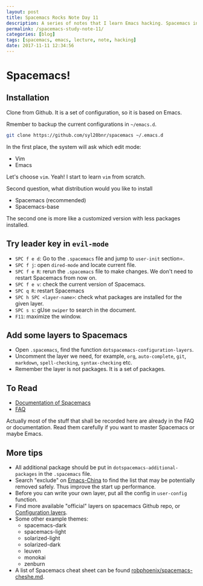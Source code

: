 ```yaml
---
layout: post
title: Spacemacs Rocks Note Day 11
description: A series of notes that I learn Emacs hacking. Spacemacs installation and some introduction to layers, a read list and some tips. 
permalink: /spacemacs-study-note-11/
categories: [blog]
tags: [spacemacs, emacs, lecture, note, hacking]
date: 2017-11-11 12:34:56
---
```


# Spacemacs!

## Installation

Clone from Github. It is a set of configuration, so it is based on Emacs.

Rmember to backup the current configurations in `~/emacs.d`.

```sh
git clone https://github.com/syl20bnr/spacemacs ~/.emacs.d 
```

In the first place, the system will ask which edit mode:

-   Vim
-   Emacs

Let's choose `vim`. Yeah! I start to learn `vim` from scratch.

Second question, what distribution would you like to install

-   Spacemacs (recommended)
-   Spacemacs-base

The second one is more like a customized version with less packages installed.

## Try leader key in `evil-mode`

-   `SPC f e d`: Go to the `.spacemacs` file and jump to `user-init` section=.
-   `SPC f j`: open `dired-mode` and locate current file.
-   `SPC f e R`: rerun the `.spacemacs` file to make changes. We don't need to restart Spacemacs from now on.
-   `SPC f e v`: check the current version of Spacemacs.
-   `SPC q R`: restart Spacemacs
-   `SPC h SPC <layer-name>`: check what packages are installed for the given layer.
-   `SPC s s`: gUse `swiper` to search in the document.
-   `F11`: maximize the window.

## Add some layers to Spacemacs

-   Open `.spacemacs`, find the function `dotspacemacs-configuration-layers`.
-   Uncomment the layer we need, for example, `org`, `auto-complete`, `git`, `markdown`, `spell-checking`, `syntax-checking` etc.
-   Remember the layer is not packages. It is a set of packages.

## To Read

-   [Documentation of Spacemacs](http://spacemacs.org/doc/DOCUMENTATION.html)
-   [FAQ](http://spacemacs.org/doc/FAQ.html#common)

Actually most of the stuff that shall be recorded here are already in the FAQ or documentation. Read them carefully if you want to master Spacemacs or maybe Emacs.

## More tips

-   All additional package should be put in `dotspacemacs-additional-packages` in the `.spacemacs` file.
-   Search "exclude" on [Emacs-China](https://www.emacs-china.org) to find the list that may be potentially removed safely. Thus improve the start up performance.
-   Before you can write your own layer, put all the config in `user-config` function.
-   Find more available "official" layers on spacemacs Github repo, or [Configuration layers](http://spacemacs.org/layers/LAYERS.html).
-   Some other example themes:
    -   spacemacs-dark
    -   spacemacs-light
    -   solarized-light
    -   solarized-dark
    -   leuven
    -   monokai
    -   zenburn
-   A list of Spacemacs cheat sheet can be found [robphoenix/spacemacs-cheshe.md](https://gist.github.com/robphoenix/9e4db767ab5c912fb558).
